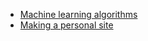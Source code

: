 

- [Machine learning algorithms](pages/Machine-learning-algorithms)
- [Making a personal site](pages/user_site.html)
